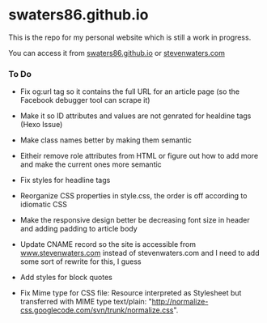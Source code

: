 swaters86.github.io
===================

This is the repo for my personal website which is still a work in progress. 

You can access it from [swaters86.github.io](http://swaters86.github.io/) or [stevenwaters.com](http://stevenwaters.com)

### To Do 

- Fix og:url tag so it contains the full URL for an article page (so the Facebook debugger tool can scrape it)

- Make it so ID attributes and values are not genrated for healdine tags (Hexo Issue)

- Make class names better by making them semantic 

- Eitheir remove role attributes from HTML or figure out how to add more and make the current ones more semantic 

- Fix styles for headline tags 

- Reorganize CSS properties in style.css, the order is off according to idiomatic CSS

- Make the responsive design better be decreasing font size in header and adding padding to article body 

- Update CNAME record so the site is accessible from www.stevenwaters.com instead of stevenwaters.com and I need to add some sort of rewrite for this, I guess 

- Add styles for block quotes 

- Fix Mime type for CSS file: Resource interpreted as Stylesheet but transferred with MIME type text/plain: "http://normalize-css.googlecode.com/svn/trunk/normalize.css". 
